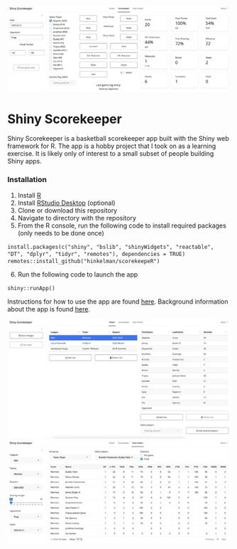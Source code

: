 ![Shiny Scorekeeper](docs/img/scorekeeper.png)

# Shiny Scorekeeper

Shiny Scorekeeper is a basketball scorekeeper app built with the Shiny web framework for R. The app is a hobby project that I took on as a learning exercise. It is likely only of interest to a small subset of people building Shiny apps. 

### Installation

1. Install [R](https://www.r-project.org)
2. Install [RStudio Desktop](https://posit.co/download/rstudio-desktop/) (optional)
3. Clone or download this repository
4. Navigate to directory with the repository
5. From the R console, run the following code to install required packages (only needs to be done once)
```
install.packages(c("shiny", "bslib", "shinyWidgets", "reactable", "DT", "dplyr", "tidyr", "remotes"), dependencies = TRUE)
remotes::install_github("hinkelman/scorekeepeR")
```
6. Run the following code to launch the app
```
shiny::runApp()
```

Instructions for how to use the app are found [here](https://github.com/hinkelman/Shiny-Scorekeeper/blob/master/instructions.md). Background information about the app is found [here](https://github.com/hinkelman/Shiny-Scorekeeper/blob/master/background.md). 

![roster](docs/img/roster.png)
![stats](docs/img/stats.png)